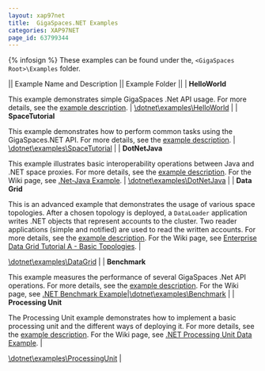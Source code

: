 ```yaml
---
layout: xap97net
title:  GigaSpaces.NET Examples
categories: XAP97NET
page_id: 63799344
---
```


{% infosign %} These examples can be found under the, `<GigaSpaces Root>\Examples` folder.

|| Example Name and Description || Example Folder ||
| **HelloWorld**

This example demonstrates simple GigaSpaces .Net API usage.
For more details, see the [example description](http://www.gigaspaces.com/docs/dotnet6.5/examples/HelloWorld/readme.html). |
[<GigaSpaces Root>\dotnet\examples\HelloWorld](http://www.gigaspaces.com/docs/dotnet6.5/examples/HelloWorld) |
| **SpaceTutorial**

This example demonstrates how to perform common tasks using the GigaSpaces.NET API.
For more details, see the [example description](http://www.gigaspaces.com/docs/dotnet6.5/examples/SpaceTutorial/readme.html). |
[<GigaSpaces Root>\dotnet\examples\SpaceTutorial](http://www.gigaspaces.com/docs/dotnet6.5/examples/SpaceTutorial) |
| **DotNetJava**

This example illustrates basic interoperability operations between Java and .NET space proxies.
For more details, see the [example description](http://www.gigaspaces.com/docs/dotnet6.5/examples/DotNetJava/readme.html).
For the Wiki page, see [.Net-Java Example](http://www.gigaspaces.com/wiki/display/XAP97NET/.Net-Java+Example). |
[<GigaSpaces Root>\dotnet\examples\DotNetJava](http://www.gigaspaces.com/docs/dotnet6.5/examples/DotNetJava) |
| **Data Grid**

This is an advanced example that demonstrates the usage of various space topologies.
After a chosen topology is deployed, a `DataLoader` application writes .NET objects that represent accounts to the cluster. Two reader applications (simple and notified) are used to read the written accounts.
For more details, see the [example description](http://www.gigaspaces.com/docs/dotnet6.5/examples/DataGrid/readme.html).
For the Wiki page, see [Enterprise Data Grid Tutorial A - Basic Topologies](http://www.gigaspaces.com/wiki/display/Gs66/Enterprise+Data+Grid+Tutorial+A+-+Basic+Topologies). |

[<GigaSpaces Root>\dotnet\examples\DataGrid](http://www.gigaspaces.com/docs/dotnet6.5/examples/DataGrid) |
| **Benchmark**

This example measures the performance of several GigaSpaces .Net API operations.
For more details, see the [example description](http://www.gigaspaces.com/docs/dotnet6.5/examples/Benchmark/readme.html).
For the Wiki page, see [.NET Benchmark Example](./dotnet-benchmark-example.html)|[<GigaSpaces Root>\dotnet\examples\Benchmark](http://www.gigaspaces.com/docs/dotnet6.5/examples/Benchmark) |
| **Processing Unit**

The Processing Unit example demonstrates how to implement a basic processing unit and the different ways of deploying it.
For more details, see the [example description](http://www.gigaspaces.com/docs/dotnet6.5/examples/ProcessingUnit/readme.html).
For the Wiki page, see [.NET Processing Unit Data Example](http://www.gigaspaces.com/wiki/display/XAP97NET/.NET+Processing+Unit+Data+Example). |

[<GigaSpaces Root>\dotnet\examples\ProcessingUnit](http://www.gigaspaces.com/docs/dotnet6.5/examples/ProcessingUnit) |
